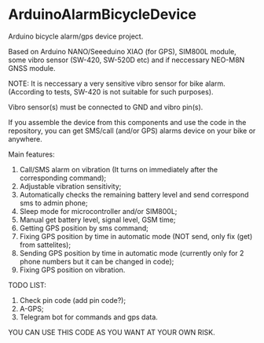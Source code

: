 # ArduinoAlarmBicycleDevice
Arduino bicycle alarm/gps device project.

Based on Arduino NANO/Seeeduino XIAO (for GPS), SIM800L module, some vibro sensor (SW-420, SW-520D etc) and if neccessary NEO-M8N GNSS module.

NOTE: It is neccessary a very sensitive vibro sensor for bike alarm. (According to tests, SW-420 is not suitable for such purposes).

Vibro sensor(s) must be connected to GND and vibro pin(s).

If you assemble the device from this components and use the code in the repository, you can get SMS/call (and/or GPS) alarms device on your bike or anywhere.

Main features:
1) Call/SMS alarm on vibration (It turns on immediately after the corresponding command);
2) Adjustable vibration sensitivity;
3) Automatically checks the remaining battery level and send correspond sms to admin phone;
4) Sleep mode for microcontroller and/or SIM800L;
5) Manual get battery level, signal level, GSM time;
6) Getting GPS position by sms command;
7) Fixing GPS position by time in automatic mode (NOT send, only fix (get) from sattelites);
8) Sending GPS position by time in automatic mode (currently only for 2 phone numbers but it can be changed in code);
9) Fixing GPS position on vibration.

TODO LIST:
1) Check pin code (add pin code?);
2) A-GPS;
3) Telegram bot for commands and gps data.


YOU CAN USE THIS CODE AS YOU WANT AT YOUR OWN RISK.
